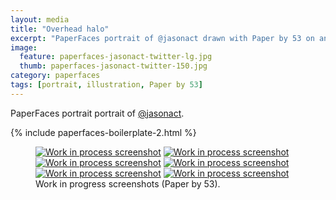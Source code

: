 ```yaml
---
layout: media
title: "Overhead halo"
excerpt: "PaperFaces portrait of @jasonact drawn with Paper by 53 on an iPad."
image: 
  feature: paperfaces-jasonact-twitter-lg.jpg
  thumb: paperfaces-jasonact-twitter-150.jpg
category: paperfaces
tags: [portrait, illustration, Paper by 53]
---
```


PaperFaces portrait portrait of [@jasonact](http://twitter.com/jasonact).

{% include paperfaces-boilerplate-2.html %}

<figure class="third">
	<a href="{{ site.url }}/images/paperfaces-jasonact-process-1-lg.jpg"><img src="{{ site.url }}/images/paperfaces-jasonact-process-1-600.jpg" alt="Work in process screenshot"></a>
	<a href="{{ site.url }}/images/paperfaces-jasonact-process-2-lg.jpg"><img src="{{ site.url }}/images/paperfaces-jasonact-process-2-600.jpg" alt="Work in process screenshot"></a>
	<a href="{{ site.url }}/images/paperfaces-jasonact-process-3-lg.jpg"><img src="{{ site.url }}/images/paperfaces-jasonact-process-3-600.jpg" alt="Work in process screenshot"></a>
	<a href="{{ site.url }}/images/paperfaces-jasonact-process-4-lg.jpg"><img src="{{ site.url }}/images/paperfaces-jasonact-process-4-600.jpg" alt="Work in process screenshot"></a>
	<a href="{{ site.url }}/images/paperfaces-jasonact-process-5-lg.jpg"><img src="{{ site.url }}/images/paperfaces-jasonact-process-5-600.jpg" alt="Work in process screenshot"></a>
	<a href="{{ site.url }}/images/paperfaces-jasonact-process-6-lg.jpg"><img src="{{ site.url }}/images/paperfaces-jasonact-process-6-600.jpg" alt="Work in process screenshot"></a>
	<figcaption>Work in progress screenshots (Paper by 53).</figcaption>
</figure>